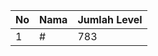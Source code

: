 | No | Nama            | Jumlah Level |
|----|-----------------|--------------|
| 1  | #    |    783        |
